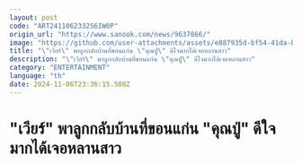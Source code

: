 ```yaml
---
layout: post
code: "ART241106233256IW0P"
origin_url: "https://www.sanook.com/news/9637866/"
image: "https://github.com/user-attachments/assets/e887935d-bf54-41da-bb07-a2817fae63a7"
title: "\"เวียร์\" พาลูกกลับบ้านที่ขอนแก่น \"คุณปู่\" ดีใจมากได้เจอหลานสาว"
description: "\"เวียร์\" พาลูกกลับบ้านที่ขอนแก่น \"คุณปู่\" ดีใจมากได้เจอหลานสาว"
category: "ENTERTAINMENT"
language: "th"
date: 2024-11-06T23:36:15.508Z
---
```


# "เวียร์" พาลูกกลับบ้านที่ขอนแก่น "คุณปู่" ดีใจมากได้เจอหลานสาว